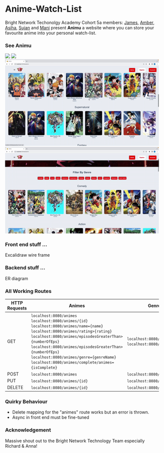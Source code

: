 # Anime-Watch-List
Bright Network Techonolgy Academy Cohort 5a members: [James](https://github.com/jamesdpli), [Amber](https://github.com/aakamara), [Asiha](https://github.com/aisha-png), [Sujan](https://github.com/kagami7410) and [Mani](https://github.com/Kozmo119) present **Animu** a website where you can store your favourite anime into your personal watch-list.

### See Animu
<img src="readmeGifsAndImages/splashHomeShowcase.gif"/>
<img src="readmeGifsAndImages/exploreShowcase.gif"/>
<img src="readmeGifsAndImages/horizontalScrollShowcase.gif"/>
<img src="readmeGifsAndImages/genreFilterShowcase.gif"/>

### Front end stuff ...
Excalidraw wire frame

### Backend stuff ...
ER diagram

### All Working Routes
| HTTP Requests | Animes                                                                                                                                                                                                                                                                                                                                                                                        | Genres                                                     | WatchLists                                               |
|---------------|-----------------------------------------------------------------------------------------------------------------------------------------------------------------------------------------------------------------------------------------------------------------------------------------------------------------------------------------------------------------------------------------------|------------------------------------------------------------|----------------------------------------------------------|
| GET           | `localhost:8080/animes` <br/> `localhost:8080/animes/{id}` <br/> `localhost:8080/animes/name={name}` <br/> `localhost:8080/animes/rating>{rating}` <br/> `localhost:8080/animes/episodesGreaterThan>{numberOfEps}` <br/> `localhost:8080/animes/episodesGreaterThan>{numberOfEps}` <br/> `localhost:8080/animes/genre={genreName}` <br/> `localhost:8080/animes/complete/animes={isComplete}` | `localhost:8080/genres` <br/> `localhost:8080/genres/{id}` | `localhost:8080/users` <br/> `localhost:8080/users/{id}` |
| POST          | `localhost:8080/animes`                                                                                                                                                                                                                                                                                                                                                                       | `localhost:8080/genres`                                    | `localhost:8080/users`                                   |
| PUT           | `localhost:8080/animes/{id}`                                                                                                                                                                                                                                                                                                                                                                  | `localhost:8080/genres/{id}`                               | `localhost:8080/users/{id}`                              |
| DELETE        | `localhost:8080/animes/{id}`                                                                                                                                                                                                                                                                                                                                                                  | `localhost:8080/genres/{id}`                               | `localhost:8080/users/{id}`                              |

### Quirky Behaviour 
- Delete mapping for the "animes" route works but an error is thrown.
- Async in front end must be fine-tuned

### Acknowledgement
Massive shout out to the Bright Network Technology Team especially Richard & Anna!
